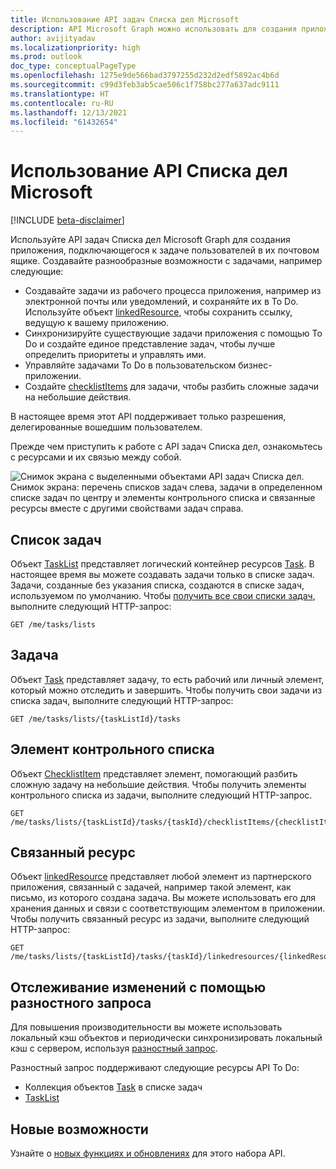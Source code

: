 ```yaml
---
title: Использование API задач Списка дел Microsoft
description: API Microsoft Graph можно использовать для создания приложения, подключающегося к задачам и спискам задач в Списке дел Microsoft.
author: avijityadav
ms.localizationpriority: high
ms.prod: outlook
doc_type: conceptualPageType
ms.openlocfilehash: 1275e9de566bad3797255d232d2edf5892ac4b6d
ms.sourcegitcommit: c99d3feb3ab5cae506c1f758bc277a637adc9111
ms.translationtype: HT
ms.contentlocale: ru-RU
ms.lasthandoff: 12/13/2021
ms.locfileid: "61432654"
---
```

# <a name="use-the-microsoft-to-do-api"></a>Использование API Списка дел Microsoft

[!INCLUDE [beta-disclaimer](../../includes/beta-disclaimer.md)]

Используйте API задач Списка дел Microsoft Graph для создания приложения, подключающегося к задаче пользователей в их почтовом ящике. Создавайте разнообразные возможности с задачами, например следующие:

* Создавайте задачи из рабочего процесса приложения, например из электронной почты или уведомлений, и сохраняйте их в To Do. Используйте объект [linkedResource](linkedresource.md), чтобы сохранить ссылку, ведущую к вашему приложению.
* Синхронизируйте существующие задачи приложения с помощью To Do и создайте единое представление задач, чтобы лучше определить приоритеты и управлять ими.
* Управляйте задачами To Do в пользовательском бизнес-приложении.
* Создайте [checklistItems](checklistitem.md) для задачи, чтобы разбить сложные задачи на небольшие действия.

В настоящее время этот API поддерживает только разрешения, делегированные вошедшим пользователем.

Прежде чем приступить к работе с API задач Списка дел, ознакомьтесь с ресурсами и их связью между собой.

![Снимок экрана с выделенными объектами API задач Списка дел. Снимок экрана: перечень списков задач слева, задачи в определенном списке задач по центру и элементы контрольного списка и связанные ресурсы вместе с другими свойствами задач справа.](/graph/images/tasks-api-entities.png)

## <a name="task-list"></a>Список задач

Объект [TaskList](./basetasklist.md) представляет логический контейнер ресурсов [Task](./basetask.md). В настоящее время вы можете создавать задачи только в списке задач. Задачи, созданные без указания списка, создаются в списке задач, используемом по умолчанию. Чтобы [получить все свои списки задач](../api/basetasklist-get.md), выполните следующий HTTP-запрос:

``` http
GET /me/tasks/lists
```

## <a name="task"></a>Задача

Объект [Task](./basetask.md) представляет задачу, то есть рабочий или личный элемент, который можно отследить и завершить. Чтобы получить свои задачи из списка задач, выполните следующий HTTP-запрос:
``` http
GET /me/tasks/lists/{taskListId}/tasks
```

## <a name="checklist-item"></a>Элемент контрольного списка 

Объект [ChecklistItem](linkedresource_v2.md) представляет элемент, помогающий разбить сложную задачу на небольшие действия. Чтобы получить элементы контрольного списка из задачи, выполните следующий HTTP-запрос.
``` http
GET /me/tasks/lists/{taskListId}/tasks/{taskId}/checklistItems/{checklistItems}
```

## <a name="linked-resource"></a>Связанный ресурс

Объект [linkedResource](linkedresource_v2.md) представляет любой элемент из партнерского приложения, связанный с задачей, например такой элемент, как письмо, из которого создана задача. Вы можете использовать его для хранения данных и связи с соответствующим элементом в приложении. Чтобы получить связанный ресурс из задачи, выполните следующий HTTP-запрос:
``` http
GET /me/tasks/lists/{taskListId}/tasks/{taskId}/linkedresources/{linkedResourceId}
```

## <a name="track-changes-using-delta-query"></a>Отслеживание изменений с помощью разностного запроса

Для повышения производительности вы можете использовать локальный кэш объектов и периодически синхронизировать локальный кэш с сервером, используя [разностный запрос](/graph/delta-query-overview).

Разностный запрос поддерживают следующие ресурсы API To Do:
* Коллекция объектов [Task](./basetask.md) в списке задач
* [TaskList](./basetasklist.md)

## <a name="whats-new"></a>Новые возможности
Узнайте о [новых функциях и обновлениях](/graph/whats-new-overview) для этого набора API.
